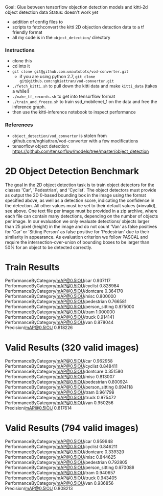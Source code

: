 Goal: Glue between tensorflow objection detection models and kitti-2d object detection data
Status: doesn't work yet

- addition of config files to 
- scripts to fetchconvert the kitti 2D objection detection data to a tf friendly format
- all my code is in the `object_detection/` directory

### Instructions

- clone this
- cd into it
- `git clone git@github.com:umautobots/vod-converter.git`
    - if you are using python 2.7, `git clone git@github.com:nghiattran/vod-converter.git`
- `./fetch_kitti.sh` to pull down the kitti data and make `kitti_data` (takes a while!)
- `./make_tf_records.sh` to get into tensorflow format
- `./train_and_freeze.sh` to train ssd_mobilenet_1 on the data and free the inference graph.
- then use the kitti-inference notebook to inspect performance


### References

- `object_detection/vod_converter` is stolen from github.com/nghiattran/vod-converter with a few modifications
- tensorflow object detection: https://github.com/tensorflow/models/tree/master/object_detection


2D Object Detection Benchmark
=============================

The goal in the 2D object detection task is to train object detectors for the
classes 'Car', 'Pedestrian', and 'Cyclist'. The object detectors must
provide as output the 2D 0-based bounding box in the image using the format
specified above, as well as a detection score, indicating the confidence
in the detection. All other values must be set to their default values
(=invalid), see above. One text file per image must be provided in a zip
archive, where each file can contain many detections, depending on the
number of objects per image. In our evaluation we only evaluate detections/
objects larger than 25 pixel (height) in the image and do not count 'Van' as
false positives for 'Car' or 'Sitting Person' as false positive for 'Pedestrian'
due to their similarity in appearance. As evaluation criterion we follow
PASCAL and require the intersection-over-union of bounding boxes to be
larger than 50% for an object to be detected correctly.


Train Results
=============

PerformanceByCategory/mAP@0.5IOU/car               0.937117
PerformanceByCategory/mAP@0.5IOU/cyclist           0.828984
PerformanceByCategory/mAP@0.5IOU/dontcare          0.364170
PerformanceByCategory/mAP@0.5IOU/misc              0.800000
PerformanceByCategory/mAP@0.5IOU/pedestrian        0.766581
PerformanceByCategory/mAP@0.5IOU/person_sitting    0.875000
PerformanceByCategory/mAP@0.5IOU/tram              1.000000
PerformanceByCategory/mAP@0.5IOU/truck             0.914141
PerformanceByCategory/mAP@0.5IOU/van               0.878044
Precision/mAP@0.5IOU                               0.818226

Valid Results (320 valid images)
================================

PerformanceByCategory/mAP@0.5IOU/car               0.962958
PerformanceByCategory/mAP@0.5IOU/cyclist           0.848411
PerformanceByCategory/mAP@0.5IOU/dontcare          0.351580
PerformanceByCategory/mAP@0.5IOU/misc              0.813007
PerformanceByCategory/mAP@0.5IOU/pedestrian        0.800924
PerformanceByCategory/mAP@0.5IOU/person_sitting    0.694118
PerformanceByCategory/mAP@0.5IOU/tram              0.961799
PerformanceByCategory/mAP@0.5IOU/truck             0.975472
PerformanceByCategory/mAP@0.5IOU/van               0.950256
Precision/mAP@0.5IOU                               0.817614

Valid Results (794 valid images)
================================

PerformanceByCategory/mAP@0.5IOU/car               0.959948
PerformanceByCategory/mAP@0.5IOU/cyclist           0.846211
PerformanceByCategory/mAP@0.5IOU/dontcare          0.339320
PerformanceByCategory/mAP@0.5IOU/misc              0.844625
PerformanceByCategory/mAP@0.5IOU/pedestrian        0.792805
PerformanceByCategory/mAP@0.5IOU/person_sitting    0.670089
PerformanceByCategory/mAP@0.5IOU/tram              0.940657
PerformanceByCategory/mAP@0.5IOU/truck             0.943405
PerformanceByCategory/mAP@0.5IOU/van               0.936856
Precision/mAP@0.5IOU                               0.808213